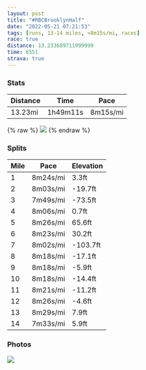 ```yaml
---
layout: post
title: "#RBCBrooklynHalf"
date: "2022-05-21 07:21:53"
tags: [runs, 13-14 miles, <8m15s/mi, races]
race: true
distance: 13.233689711999999
time: 6551
strava: true
---
```


### Stats

| Distance | Time | Pace |
|----------|------|------|
|13.23mi|1h49m11s|8m15s/mi|

{% raw %}
<img src='https://maps.googleapis.com/maps/api/staticmap?maptype=roadmap&path=enc:cjfwF|vlbMj@KtA@~Cq@jASvC@xDm@vCU|@WhCUnAY`DWXNL`GSX_JfFeFpDyDtBwAbAqC~A_FhDY\yCbB]`@gBdA]\gEvB_ElCc@PqBJw@T]VSb@Ih@Hl@Z\dB?tBq@lAi@Zq@RkBRk@`AaAt@]bAy@lAq@`BiAz@_@tA}@~C}BnGuDvE{CfBw@rGaEvByA^_@t@[hCaBjAvAb@Tv@Lx@CfCc@dFUxDq@nGSbBYvBBfBWzFe@VT`A|DdArCh@dBjAfEr@pCh@dCdBtFj@dCf@|Ah@xBj@zA|@`DNt@JVFf@KZ[Ro@]]]g@oBYgD_AyCg@oAyAcB{@eBo@kCIk@s@kHo@gBKm@q@yA{@iA_DcCmAq@eASuAIuAD}@TuErB}@?iASe@HwB~@eBfAwCrAg@`@wD~A_@JiDDm@NeAl@a@JcAh@eBVqB|@sAbAq@z@kApBs@zBWb@YXaAj@k@Hu@AYFgBz@qAJk@ImBkAg@SsACa@Lo@j@c@l@[zA?n@Nt@Tj@h@t@ZXdAj@jA`@zBnCRLlBl@bALlEF^GvD?hB|@hAlAT`@nBrAd@P^j@r@`@t@|@~AbCbA`CvAfEh@`Ax@t@LTZRfATt@AfAYb@]Ve@Na@Z_BLgBXmAr@uAfAqAb@}@`@yANWn@w@l@e@pAi@r@GvAPrB@fCm@|@e@dCuClAg@dBK`AJ~@\~@Jb@ApBo@f@_@TUN]XSn@`Ah@XZ`@RxARd@hAfAlBtF\rAb@~@dAdAv@b@f@LpA?vCk@r@Cd@a@vBo@`Dm@b@@dEWpDo@bCOvJsA~Iw@nEs@d@?pEk@~@Ev@SzJ_A`D_@nFw@fDU|B_@`ESfJqAf@AlBQh@MfJy@vAUnAAnC[|CO`OyBvAKpHiApBSpE[d@MnHq@~Di@v@AxC_@zJy@zJsAzGo@f@OrAAvCc@nACzDq@lGg@tAWnMuAdDo@`Gc@rIkAdK{@zAQtA]lIy@vD^rc@xGjBRfDr@l@BjE~@hADbHx@nDJ\V|@R|D`@vA`@nDn@dE`@fJ|AxAh@|@lATl@d@nCVnC?r@Q|Fm@rFShAAr@WjBa@fGI`D@`CJn@fFN`AKz@LTPn@rHh@tK&key=AIzaSyC1MId7bFpkLXNAaYhBSTb8jLyiSqzbDtM&size=800x800&markers=color:yellow|label:S|40.66994,-73.96223&markers=color:green|label:F|40.572939999999974,-73.98167'>
{% endraw %}

### Splits

| Mile | Pace | Elevation |
|------|------|-----------|
|1|8m24s/mi|3.3ft|
|2|8m03s/mi|-19.7ft|
|3|7m49s/mi|-73.5ft|
|4|8m06s/mi|0.7ft|
|5|8m26s/mi|65.6ft|
|6|8m23s/mi|30.2ft|
|7|8m02s/mi|-103.7ft|
|8|8m18s/mi|-17.1ft|
|9|8m18s/mi|-5.9ft|
|10|8m18s/mi|-14.4ft|
|11|8m21s/mi|-11.2ft|
|12|8m26s/mi|-4.6ft|
|13|8m29s/mi|7.9ft|
|14|7m33s/mi|5.9ft|

### Photos
<img src='https://dgtzuqphqg23d.cloudfront.net/l2P5r52hYI5Jy5jKSCzF7SfPyEjxCHZy5TbpaSmWPzA-570x768.jpg'>
